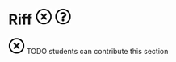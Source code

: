 # Riff ![No](images/no.png) ![Question](images/question.png)

![No](images/no.png) TODO students can contribute this section

